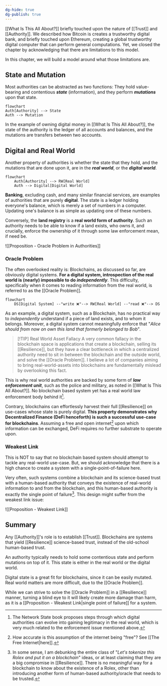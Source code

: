 ```yaml
---
dg-hide: true
dg-publish: true
---
```

[[What Is This All About?]] briefly touched upon the nature of [[Trust]] and [[Authority]]. We described how Bitcoin is creates a trustworthy digital bank, and briefly touched upon Ethereum, creating a global trustworthy digital computer that can perform general computations. Yet, we closed the chapter by acknowledging that there are limitations to this model.

In this chapter, we will build a model around what those limitations are.
## State and Mutation

Most authorities can be abstracted as two functions: They hold value-bearing and contentious ***state*** (information), and they perform ***mutations*** upon that state.

```mermaid
flowchart
Auth[Authority] --> State
Auth --> Mutation
```

In the example of owning digital money in [[What Is This All About?]], the state of the authority is the ledger of all accounts and balances, and the mutations are transfers between two accounts. 
## Digital and Real World 

Another property of authorities is whether the state that they hold, and the mutations that are done upon it, are in the ***real world***, or the ***digital world***. 

```mermaid
flowchart
	Auth[Authority] --> RW[Real World]	
	Auth --> Digital[Digital World]
```

**Banking**, excluding cash, and many similar financial services, are examples of authorities that are purely **digital**. The state is a ledger holding everyone's balance, which is merely a set of numbers in a computer. Updating one's balance is as simple as updating one of these numbers.

Conversely, the **land registry** is a **real world form of authority**. Such an authority needs to be able to know if a land exists, who owns it, and crucially, enforce the ownership of it through some law enforcement mean, if need be.

![[Proposition - Oracle Problem in Authorities]]
### Oracle Problem 
The often overlooked reality is: Blockchains, as discussed so far, are obviously digital systems. **For a digital system, introspection of the real world is (nearly) impossible to do *independently***. This difficulty, specifically when it comes to reading information from the real world, is referred to as the [[Oracle Problem]].

```mermaid
flowchart
	DS[Digital System] --"write ❌"--> RW[Real World] --"read ❌"--> DS	
```

As an example, a digital system, such as a Blockchain, has no practical way to *independently* understand if a piece of land exists, and to whom it belongs. Moreover, a digital system cannot meaningfully enforce that "*Alice should from now on own this land that formerly belonged to Bob*".

> [!TIP] Real World Asset Fallacy 
> A very common fallacy in the blockchain space is applications that create a blockchain, selling its [[Resilience]], but they have a clear bottleneck in which a centralized authority need to sit in between the blockchain and the outside world, and solve the [[Oracle Problem]]. I believe a lot of companies aiming to bring real-world-assets into blockchains are fundamentally mislead by overlooking this fact. 

This is why real world authorities are backed by some form of ***law enforcement unit***, such as the police and military, as noted in [[What Is This All About?]]. No blockchain based system yet has a real world law enforcement body behind it[^1].

[^1]: The Network State book proposes steps through which digital authorities can evolve into gaining legitimacy in the real world, which is very much related to the enforcement issue mentioned above.

Contrary, blockchains can effortlessly harvest their full [[Resilience]] on use-cases whose state is purely digital. **This property demonstrates why Decentralized Finance (DeFi henceforth) is such a successful use-case for blockchains**. Assuming a free and open internet[^2] upon which information can be exchanged, DeFi requires no further substrate to operate upon. 

[^2]: How accurate is this assumption of the internet being "free"? See [[The Free Internet|here]]. 

### Weakest Link

This is NOT to say that no blockchain based system should attempt to tackle any real-world use-case. But, we should acknowledge that there is a high chance to create a system with a single-point-of-failure here.

Very often, such systems combine a blockchain and its science-based trust with a human-based authority that conveys the existence of real-world information to and from the blockchain, and this human-based authority is exactly the single point of failure[^3]. This design might suffer from the weakest link issue: 

![[Proposition - Weakest Link]]
## Summary 

Any [[Authority]]'s role is to establish [[Trust]]. Blockchains are systems that yield [[Resilience]] science-based trust, instead of the old-school human-based trust. 

An authority typically needs to hold some contentious state and perform mutations on top of it. This state is either in the real world or the digital world. 

Digital state is a great fit for blockchains, since it can be easily mutated. Real world matters are more difficult, due to the [[Oracle Problem]]. 

While we can strive to solve the [[Oracle Problem]] in a [[Resilience]] manner, turning a blind eye to it will likely create more damage than harm, as it is a [[Proposition - Weakest Link|single point of failure]] for a system. 

[^3]: In some sense, I am debunking the entire class of "*Let's tokenize this Rolex and put it on a blockchain*" ideas, or at least claiming that they are a big compromise in [[Resilience]]. There is no meaningful way for a blockchain to know about the existence of a Rolex, other than introducing another form of human-based authority/oracle that needs to be trusted.